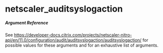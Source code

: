 # netscaler_auditsyslogaction

##### Argument Reference

See https://developer-docs.citrix.com/projects/netscaler-nitro-api/en/11.0/configuration/audit/auditsyslogaction/auditsyslogaction/ for possible values for these arguments and for an exhaustive list of arguments.


